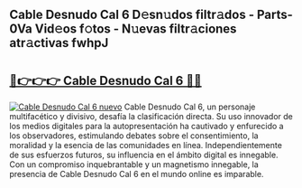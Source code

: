 ## Cable Desnudo Cal 6 D𝚎sn𝚞dos filtr𝚊dos - Parts-0Va Vid𝚎os f𝚘tos - N𝚞evas filtr𝚊ciones atr𝚊ctivas fwhpJ

# <h2><a href="http://mb7tgn.tromn.icu/?c=Cable+Desnudo+Cal+6">🔗👉👉👉 Cable Desnudo Cal 6 🔗🔗</a></h2>

[![Cable Desnudo Cal 6 nuevo](https://i.imgur.com/pEAQMta.gif)](http://mb7tgn.tromn.icu/?c=Cable+Desnudo+Cal+6)
Cable Desnudo Cal 6, un personaje multifacético y divisivo, desafía la clasificación directa. Su uso innovador de los medios digitales para la autopresentación ha cautivado y enfurecido a los observadores, estimulando debates sobre el consentimiento, la moralidad y la esencia de las comunidades en línea. Independientemente de sus esfuerzos futuros, su influencia en el ámbito digital es innegable. Con un compromiso inquebrantable y un magnetismo innegable, la presencia de Cable Desnudo Cal 6 en el mundo online es imparable.
